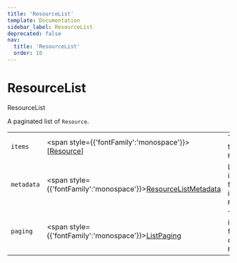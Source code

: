 ```yaml
---
title: 'ResourceList'
template: Documentation
sidebar_label: ResourceList
deprecated: false
nav:
  title: 'ResourceList'
  order: 10
---
```


# ResourceList

<div style={{'fontFamily':'monospace'}}><span style={{'fontSize':'1.5rem','fontWeight':500}}>ResourceList</span></div>



A paginated list of `Resource`.

| | | |
| -- | -- | -- |
| `items` | <span style={{'fontFamily':'monospace'}}>[<a href="/guardrails/docs/reference/graphql/object/Resource">Resource</a>]</span> | The `items` for this page of `ResourceList`. |
| `metadata` | <span style={{'fontFamily':'monospace'}}><a href="/guardrails/docs/reference/graphql/object/ResourceListMetadata">ResourceListMetadata</a></span> | List metadata information for the instance of `ResourceList`. |
| `paging` | <span style={{'fontFamily':'monospace'}}><a href="/guardrails/docs/reference/graphql/object/ListPaging">ListPaging</a></span> | The `paging` information for this page of `ResourceList`. |